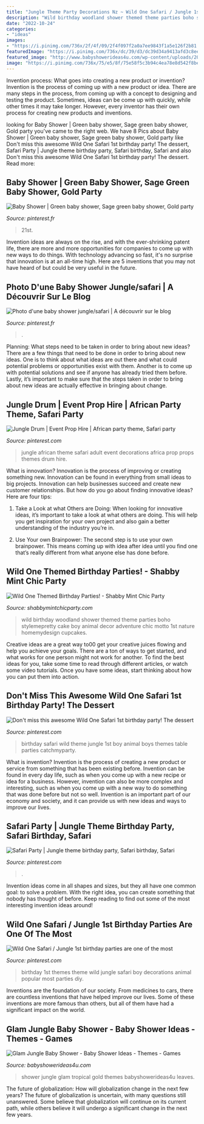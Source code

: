 ```yaml
---
title: "Jungle Theme Party Decorations Nz ~ Wild One Safari / Jungle 1st Birthday Parties Are One Of The Most"
description: "Wild birthday woodland shower themed theme parties boho stylemepretty cake boy animal decor adventure chic motto 1st nature homemydesign cupcakes"
date: "2022-10-24"
categories:
- "ideas"
images:
- "https://i.pinimg.com/736x/2f/4f/09/2f4f097f2a0a7ee9843f1a5e126f2b81.jpg"
featuredImage: "https://i.pinimg.com/736x/dc/39/d3/dc39d34a9413afd3c8eedb290b2292d5.jpg"
featured_image: "http://www.babyshowerideas4u.com/wp-content/uploads/2019/05/Gold-Glam-Baby-Shower-Jungle-tropical-leaves.jpg"
image: "https://i.pinimg.com/736x/75/e5/8f/75e58f5c3b94c4ea78e8d542f8bed412.jpg"
---
```



Invention process: What goes into creating a new product or invention?
Invention is the process of coming up with a new product or idea. There are many steps in the process, from coming up with a concept to designing and testing the product. Sometimes, ideas can be come up with quickly, while other times it may take longer. However, every inventor has their own process for creating new products and inventions.

	

		
looking for Baby Shower | Green baby shower, Sage green baby shower, Gold party you've came to the right web. We have 8 Pics about Baby Shower | Green baby shower, Sage green baby shower, Gold party like Don&#039;t miss this awesome Wild One Safari 1st birthday party! The dessert, Safari Party | Jungle theme birthday party, Safari birthday, Safari and also Don&#039;t miss this awesome Wild One Safari 1st birthday party! The dessert. Read more:
		
    
## Baby Shower | Green Baby Shower, Sage Green Baby Shower, Gold Party

<img loading=lazy src="https://i.pinimg.com/736x/eb/72/f7/eb72f73cebe0ffac1b9186933c3878db.jpg" onerror="this.onerror=null;this.src='https://tse4.mm.bing.net/th?id=OIP.XmhQR--VpcnWUA6ynK7suQHaFj&amp;pid=15.1';" alt="Baby Shower | Green baby shower, Sage green baby shower, Gold party">

_Source: pinterest.fr_

>21st. 

	

Invention ideas are always on the rise, and with the ever-shrinking patent life, there are more and more opportunities for companies to come up with new ways to do things. With technology advancing so fast, it's no surprise that innovation is at an all-time high. Here are 5 inventions that you may not have heard of but could be very useful in the future.

    
## Photo D&#039;une Baby Shower Jungle/safari | A Découvrir Sur Le Blog

<img loading=lazy src="https://i.pinimg.com/736x/75/e5/8f/75e58f5c3b94c4ea78e8d542f8bed412.jpg" onerror="this.onerror=null;this.src='https://tse2.mm.bing.net/th?id=OIP.qSTT25DcY44MIi6nXSoz3AHaFt&amp;pid=15.1';" alt="Photo d&#039;une baby shower jungle/safari | A découvrir sur le blog">

_Source: pinterest.fr_

>. 

	

Planning: What steps need to be taken in order to bring about new ideas?
There are a few things that need to be done in order to bring about new ideas. One is to think about what ideas are out there and what could potential problems or opportunities exist with them. Another is to come up with potential solutions and see if anyone has already tried them before. Lastly, it’s important to make sure that the steps taken in order to bring about new ideas are actually effective in bringing about change.

    
## Jungle Drum | Event Prop Hire | African Party Theme, Safari Party

<img loading=lazy src="https://i.pinimg.com/736x/2f/4f/09/2f4f097f2a0a7ee9843f1a5e126f2b81.jpg" onerror="this.onerror=null;this.src='https://tse1.mm.bing.net/th?id=OIP.DdrUwGqRPWrPH_mCPv_4-gHaJ3&amp;pid=15.1';" alt="Jungle Drum | Event Prop Hire | African party theme, Safari party">

_Source: pinterest.com_

>jungle african theme safari adult event decorations africa prop props themes drum hire. 

	

What is innovation?
Innovation is the process of improving or creating something new. Innovation can be found in everything from small ideas to big projects. Innovation can help businesses succeed and create new customer relationships. But how do you go about finding innovative ideas? Here are four tips:
1. Take a Look at what Others are Doing: When looking for innovative ideas, it’s important to take a look at what others are doing. This will help you get inspiration for your own project and also gain a better understanding of the industry you’re in.

2. Use Your own Brainpower: The second step is to use your own brainpower. This means coming up with idea after idea until you find one that’s really different from what anyone else has done before.


    
## Wild One Themed Birthday Parties! - Shabby Mint Chic Party

<img loading=lazy src="http://shabbymintchicparty.com/wp-content/uploads/2017/09/wild-woodland-party-683x1024.jpg" onerror="this.onerror=null;this.src='https://tse1.mm.bing.net/th?id=OIP.tZDiUcVDiA58sAACRCV49QHaLG&amp;pid=15.1';" alt="Wild One Themed Birthday Parties! - Shabby Mint Chic Party">

_Source: shabbymintchicparty.com_

>wild birthday woodland shower themed theme parties boho stylemepretty cake boy animal decor adventure chic motto 1st nature homemydesign cupcakes. 

	

Creative ideas are a great way to00 get your creative juices flowing and help you achieve your goals. There are a ton of ways to get started, and what works for one person might not work for another. To find the best ideas for you, take some time to read through different articles, or watch some video tutorials. Once you have some ideas, start thinking about how you can put them into action.

    
## Don&#039;t Miss This Awesome Wild One Safari 1st Birthday Party! The Dessert

<img loading=lazy src="https://i.pinimg.com/736x/e5/12/ef/e512ef28829062266b2aaf35874b20fd.jpg" onerror="this.onerror=null;this.src='https://tse3.mm.bing.net/th?id=OIP.8q_zKkVfS1FnKtNe5AUSigHaLk&amp;pid=15.1';" alt="Don&#039;t miss this awesome Wild One Safari 1st birthday party! The dessert">

_Source: pinterest.com_

>birthday safari wild theme jungle 1st boy animal boys themes table parties catchmyparty. 

	

What is invention?
Invention is the process of creating a new product or service from something that has been existing before. Invention can be found in every day life, such as when you come up with a new recipe or idea for a business. However, invention can also be more complex and interesting, such as when you come up with a new way to do something that was done before but not so well. Invention is an important part of our economy and society, and it can provide us with new ideas and ways to improve our lives.

    
## Safari Party | Jungle Theme Birthday Party, Safari Birthday, Safari

<img loading=lazy src="https://i.pinimg.com/736x/29/02/99/290299c7bd158893812fd705bfb7d990.jpg" onerror="this.onerror=null;this.src='https://tse1.mm.bing.net/th?id=OIP.GrJ0dRibzd78KU3M3s5tdQHaJL&amp;pid=15.1';" alt="Safari Party | Jungle theme birthday party, Safari birthday, Safari">

_Source: pinterest.com_

>. 

	

Invention ideas come in all shapes and sizes, but they all have one common goal: to solve a problem. With the right idea, you can create something that nobody has thought of before. Keep reading to find out some of the most interesting invention ideas around!

    
## Wild One Safari / Jungle 1st Birthday Parties Are One Of The Most

<img loading=lazy src="https://i.pinimg.com/736x/dc/39/d3/dc39d34a9413afd3c8eedb290b2292d5.jpg" onerror="this.onerror=null;this.src='https://tse3.mm.bing.net/th?id=OIP.zy85zBgV93N1TOIHPEPxLgHaLH&amp;pid=15.1';" alt="Wild One Safari / Jungle 1st birthday parties are one of the most">

_Source: pinterest.com_

>birthday 1st themes theme wild jungle safari boy decorations animal popular most parties diy. 

	

Inventions are the foundation of our society. From medicines to cars, there are countless inventions that have helped improve our lives. Some of these inventions are more famous than others, but all of them have had a significant impact on the world.

    
## Glam Jungle Baby Shower - Baby Shower Ideas - Themes - Games

<img loading=lazy src="http://www.babyshowerideas4u.com/wp-content/uploads/2019/05/Gold-Glam-Baby-Shower-Jungle-tropical-leaves.jpg" onerror="this.onerror=null;this.src='https://tse1.mm.bing.net/th?id=OIP.DdYDKFYmuP0frmB9pXyu4gHaJ4&amp;pid=15.1';" alt="Glam Jungle Baby Shower - Baby Shower Ideas - Themes - Games">

_Source: babyshowerideas4u.com_

>shower jungle glam tropical gold themes babyshowerideas4u leaves. 

	

The future of globalization: How will globalization change in the next few years?
The future of globalization is uncertain, with many questions still unanswered. Some believe that globalization will continue on its current path, while others believe it will undergo a significant change in the next few years.

